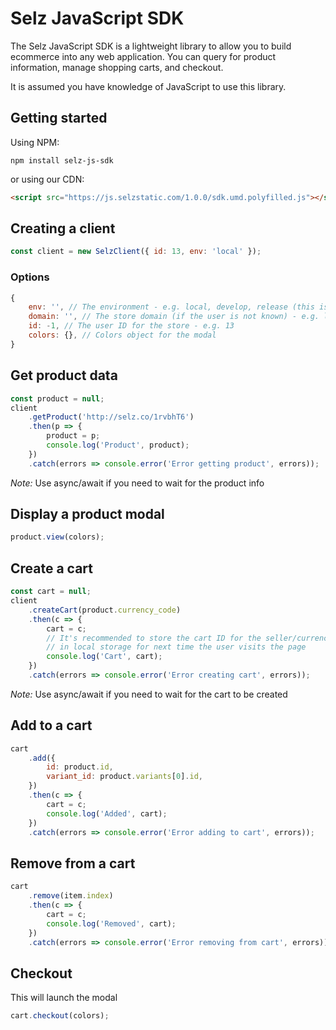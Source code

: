 # Selz JavaScript SDK

The Selz JavaScript SDK is a lightweight library to allow you to build ecommerce into any web application. You can query for product information, manage shopping carts, and checkout.

It is assumed you have knowledge of JavaScript to use this library.

## Getting started

Using NPM:

```
npm install selz-js-sdk
```

or using our CDN:

```html
<script src="https://js.selzstatic.com/1.0.0/sdk.umd.polyfilled.js"></script>
```

## Creating a client

```javascript
const client = new SelzClient({ id: 13, env: 'local' });
```

### Options

```javascript
{
    env: '', // The environment - e.g. local, develop, release (this is for development only)
    domain: '', // The store domain (if the user is not known) - e.g. local.sampotts.me
    id: -1, // The user ID for the store - e.g. 13
    colors: {}, // Colors object for the modal
}
```

## Get product data

```javascript
const product = null;
client
    .getProduct('http://selz.co/1rvbhT6')
    .then(p => {
        product = p;
        console.log('Product', product);
    })
    .catch(errors => console.error('Error getting product', errors));
```

*Note:* Use async/await if you need to wait for the product info

## Display a product modal

```javascript
product.view(colors);
```

## Create a cart

```javascript
const cart = null;
client
    .createCart(product.currency_code)
    .then(c => {
        cart = c;
        // It's recommended to store the cart ID for the seller/currency
        // in local storage for next time the user visits the page
        console.log('Cart', cart);
    })
    .catch(errors => console.error('Error creating cart', errors));
```

*Note:* Use async/await if you need to wait for the cart to be created

## Add to a cart

```javascript
cart
    .add({
        id: product.id,
        variant_id: product.variants[0].id,
    })
    .then(c => {
        cart = c;
        console.log('Added', cart);
    })
    .catch(errors => console.error('Error adding to cart', errors));
```

## Remove from a cart

```javascript
cart
    .remove(item.index)
    .then(c => {
        cart = c;
        console.log('Removed', cart);
    })
    .catch(errors => console.error('Error removing from cart', errors));
```

## Checkout

This will launch the modal

```javascript
cart.checkout(colors);
```